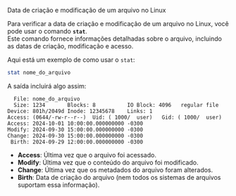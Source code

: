 Data de criação e modificação de um arquivo no Linux

Para verificar a data de criação e modificação de um arquivo no Linux, você pode usar o comando **`stat`**.  
Este comando fornece informações detalhadas sobre o arquivo, incluindo as datas de criação, modificação e acesso.

Aqui está um exemplo de como usar o `stat`:

```bash
stat nome_do_arquivo
```

A saída incluirá algo assim:

```plaintext
  File: nome_do_arquivo
  Size: 1234       Blocks: 8          IO Block: 4096   regular file
Device: 801h/2049d Inode: 12345678    Links: 1
Access: (0644/-rw-r--r--)  Uid: ( 1000/  user)   Gid: ( 1000/  user)
Access: 2024-10-01 10:00:00.000000000 -0300
Modify: 2024-09-30 15:00:00.000000000 -0300
Change: 2024-09-30 15:00:00.000000000 -0300
 Birth: 2024-09-29 12:00:00.000000000 -0300
```

- **Access**: Última vez que o arquivo foi acessado.
- **Modify**: Última vez que o conteúdo do arquivo foi modificado.
- **Change**: Última vez que os metadados do arquivo foram alterados.
- **Birth**: Data de criação do arquivo (nem todos os sistemas de arquivos suportam essa informação).
